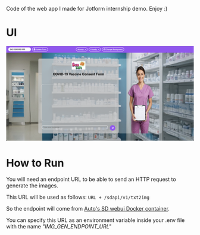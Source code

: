 Code of the web app I made for Jotform internship demo. Enjoy :)

# UI

![ui](ui.png)

# How to Run

You will need an endpoint URL to be able to send an HTTP request to generate the images.

This URL will be used as follows: `URL + /sdapi/v1/txt2img`

So the endpoint will come from [Auto's SD webui Docker container](https://github.com/afurkank/img-gen-webui?tab=readme-ov-file#how-to-run).

You can specify this URL as an environment variable inside your .env file with the name *"IMG_GEN_ENDPOINT_URL"*
